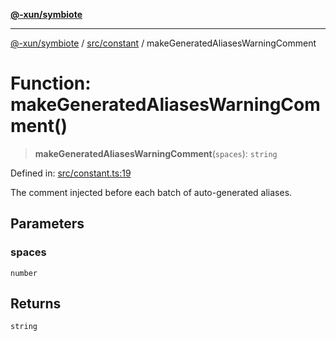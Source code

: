[**@-xun/symbiote**](../../../README.md)

***

[@-xun/symbiote](../../../README.md) / [src/constant](../README.md) / makeGeneratedAliasesWarningComment

# Function: makeGeneratedAliasesWarningComment()

> **makeGeneratedAliasesWarningComment**(`spaces`): `string`

Defined in: [src/constant.ts:19](https://github.com/Xunnamius/symbiote/blob/450d03a1056a8788295047b24c95dce90c4543b9/src/constant.ts#L19)

The comment injected before each batch of auto-generated aliases.

## Parameters

### spaces

`number`

## Returns

`string`
